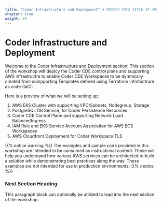 ```yaml
---
title: "Coder Infrastructure and Deployment" # MODIFY THIS TITLE IF APPLICABLE
chapter: true
weight: 30
---
```


# Coder Infrastructure and Deployment

Welcome to the Coder Infrastructure and Deployment section! This section of the workshop will deploy the Coder CDE control plane and supporting AWS infrastructre to enable Coder CDE Workspaces to be dynmically created from sumpporting Templates defined using Terraform infrstuctrure as code (IaC):

Here is a preview of what we will be setting up:

<ol>
    <li>AWS EKS Cluster with supporting VPC/Subnets, Nodegroup, Storage</li>
    <li>PostgreSQL DB Service, for Coder Persistence Resources</li>
    <li>Coder CDE Control Plane and supporting Network Load Balancer/Ingress</li>
    <li>IAM Role and EKS Service Account Association for AWS ECS Workspaces</li>
    <li>AWS Cloudfront Deployment for Coder Workspace TLS</li>
</ol>

{{% notice warning %}}
The examples and sample code provided in this workshop are intended to be consumed as instructional content. These will help you understand how various AWS services can be architected to build a solution while demonstrating best practices along the way. These examples are not intended for use in production environments.
{{% /notice %}}

### Next Section Heading <!-- MODIFY THIS HEADING -->
This paragraph block can optionally be utilized to lead into the next section of the workshop.

